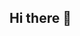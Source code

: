 ## Hi there 👋

<!--
**jaemting/jaemting** is a ✨ _special_ ✨ repository because its `README.md` (this file) appears on your GitHub profile.

My Name is Damien, I am 45 and is a long time resident in the technical realm. 
This isnt my first go at coding, but its been a very long time. 
Currently enrolled at UNI trying to get a bit more relevant, excluding fashion ofcourse. 

If not by my screens, im out walking my dog or reading a crime novel. 
